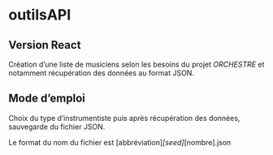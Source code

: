 # outilsAPI

## Version React

Création d’une liste de musiciens selon les besoins du projet *ORCHESTRE* et notamment récupération des données au format JSON.

## Mode d’emploi

Choix du type d’instrumentiste puis après récupération des données, sauvegarde du fichier JSON.

Le format du nom du fichier est [abbréviation]_[seed]_[nombre].json






